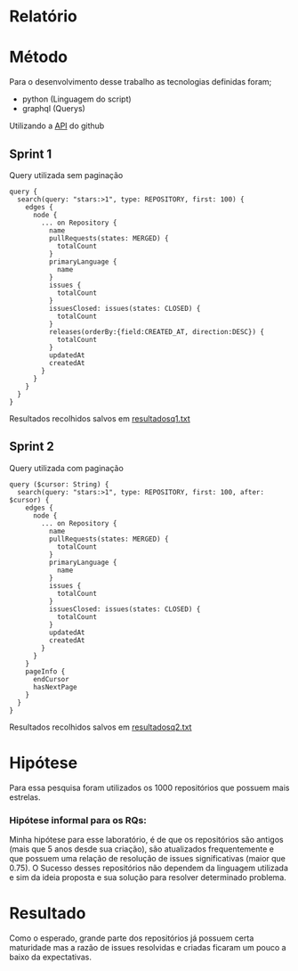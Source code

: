 # Relatório

# Método
Para o desenvolvimento desse trabalho as tecnologias definidas foram;
* python (Linguagem do script)
* graphql (Querys)

Utilizando a [API](https://docs.github.com/pt/graphql) do github

## Sprint 1 
Query utilizada sem paginação

    query {
      search(query: "stars:>1", type: REPOSITORY, first: 100) {
        edges {
          node {
            ... on Repository {
              name
              pullRequests(states: MERGED) {
                totalCount
              }
              primaryLanguage {
                name
              }
              issues {
                totalCount
              }
              issuesClosed: issues(states: CLOSED) {
                totalCount
              }
              releases(orderBy:{field:CREATED_AT, direction:DESC}) {
                totalCount
              } 
              updatedAt
              createdAt
            }
          }
        }
      }
    }


Resultados recolhidos salvos em  [resultadosq1.txt](https://github.com/YghoRibas/template-lab01/blob/bb57bc9f22950686bd14b09cef82f02e0dc0e566/scripts/dataset/resultadosq1.txt) 
## Sprint 2 

Query utilizada com paginação

    query ($cursor: String) {
      search(query: "stars:>1", type: REPOSITORY, first: 100, after: $cursor) {
        edges {
          node {
            ... on Repository {
              name
              pullRequests(states: MERGED) {
                totalCount
              }
              primaryLanguage {
                name
              }
              issues {
                totalCount
              }
              issuesClosed: issues(states: CLOSED) {
                totalCount
              }
              updatedAt
              createdAt
            }
          }
        }
        pageInfo {
          endCursor
          hasNextPage
        }
      }
    }

Resultados recolhidos salvos em  [resultadosq2.txt](https://github.com/YghoRibas/template-lab01/blob/bb57bc9f22950686bd14b09cef82f02e0dc0e566/scripts/dataset/resultadosq2.txt) 

# Hipótese
Para essa pesquisa foram utilizados os 1000 repositórios que possuem mais estrelas.

### Hipótese informal para os RQs:
Minha hipótese para esse laboratório, é de que os repositórios são antigos (mais que 5 anos desde sua criação), são atualizados frequentemente e que possuem uma relação de resolução de issues significativas (maior que 0.75). O Sucesso desses repositórios não dependem da linguagem utilizada e sim da ideia proposta e sua solução para resolver determinado problema.

# Resultado

Como o esperado, grande parte dos repositórios já possuem certa maturidade mas a razão de issues resolvidas e criadas ficaram um pouco a baixo da expectativas.


